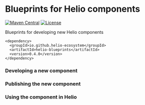 # Blueprints for Helio components
[![Maven Central](https://img.shields.io/maven-central/v/io.github.helio-ecosystem/helio-blueprints.svg?label=Maven%20Central)](https://search.maven.org/search?q=g:%22io.github.helio-ecosystem%22%20AND%20a:%22helio-blueprints%22) [![License](https://img.shields.io/badge/License-Apache%202.0-blue.svg)](https://opensource.org/licenses/Apache-2.0)

Blueprints for developing new Helio components


````
<dependency>
  <groupId>io.github.helio-ecosystem</groupId>
  <artifactId>helio-blueprints</artifactId>
  <version>0.4.0</version>
</dependency>
````

### Developing a new component
### Publishing the new component
### Using the component in Helio

